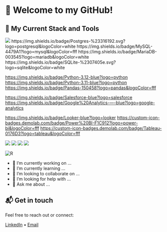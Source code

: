 # 👋 Welcome to my GitHub!

## 📌 My Current Stack and Tools

<p>
  <img src="https://img.shields.io/badge/Google%20Cloud-%234285F4.svg?logo=google-cloud&logoColor=white" />
  https://img.shields.io/badge/Postgres-%23316192.svg?logo=postgresql&logoColor=white
  https://img.shields.io/badge/MySQL-4479A1?logo=mysql&logoColor=fff
  https://img.shields.io/badge/MariaDB-003545?logo=mariadb&logoColor=white
  https://img.shields.io/badge/SQLite-%2307405e.svg?logo=sqlite&logoColor=white

  https://img.shields.io/badge/Python-3.12-blue?logo=python
  https://img.shields.io/badge/Python-3.11-blue?logo=python
  https://img.shields.io/badge/Pandas-150458?logo=pandas&logoColor=fff

  https://img.shields.io/badge/Salesforce-blue?logo=salesforce
  https://img.shields.io/badge/Google%20Analytics-—-blue?logo=google-analytics

  https://img.shields.io/badge/Looker-blue?logo=looker
  https://custom-icon-badges.demolab.com/badge/Power%20BI-F1C912?logo=power-bi&logoColor=fff
  https://custom-icon-badges.demolab.com/badge/Tableau-0176D3?logo=tableau&logoColor=fff

  
  <img src="https://img.shields.io/badge/Jira-0052CC?logo=jira&logoColor=fff" />
  <img src="https://img.shields.io/badge/Slack-4A154B?logo=slack&logoColor=fff" />
  <img src="https://img.shields.io/badge/Trello-0052CC?logo=trello&logoColor=fff" />
  <img src="https://img.shields.io/badge/Zoom-2D8CFF?logo=zoom&logoColor=white"/>
</p>

![R](https://img.shields.io/badge/R-4.2-blue?logo=r)

- 🔭 I’m currently working on ...
- 🌱 I’m currently learning ...
- 👯 I’m looking to collaborate on ...
- 🤔 I’m looking for help with ...
- 💬 Ask me about ...

## 📬 Get in touch

Feel free to reach out or connect:

[LinkedIn](https://www.linkedin.com/in/olena-tabunshchyk-069140283/) • [Email](mailto:ot.tabunshchyk@gmail.com)

